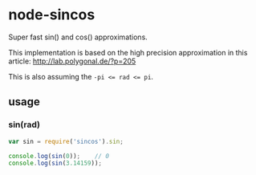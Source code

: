 node-sincos
===========

Super fast sin() and cos() approximations.

This implementation is based on the high precision approximation in this article: http://lab.polygonal.de/?p=205

This is also assuming the `-pi <= rad <= pi`.

usage
-----

### sin(rad)
```javascript
var sin = require('sincos').sin;

console.log(sin(0));	// 0
console.log(sin(3.14159));
```